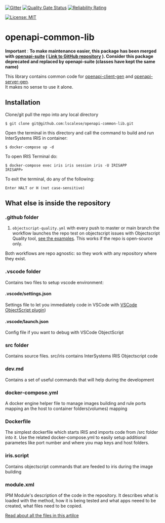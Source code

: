  [![Gitter](https://img.shields.io/badge/Available%20on-Intersystems%20Open%20Exchange-00b2a9.svg)](https://openexchange.intersystems.com/package/openapi-common-lib)
 [![Quality Gate Status](https://community.objectscriptquality.com/api/project_badges/measure?project=intersystems_iris_community%2Fintersystems-iris-dev-template&metric=alert_status)](https://community.objectscriptquality.com/dashboard?id=intersystems_iris_community%2Fopenapi-common-lib)
 [![Reliability Rating](https://community.objectscriptquality.com/api/project_badges/measure?project=intersystems_iris_community%2Fintersystems-iris-dev-template&metric=reliability_rating)](https://community.objectscriptquality.com/dashboard?id=intersystems_iris_community%2Fopenapi-common-lib)

[![License: MIT](https://img.shields.io/badge/License-MIT-blue.svg?style=flat&logo=AdGuard)](LICENSE)

# openapi-common-lib

**Important** : **To make maintenance easier, this package has been merged with  [openapi-suite](https://openexchange.intersystems.com/package/OpenAPI-Suite) ( [Link to GitHub repository](https://github.com/lscalese/openapi-suite) ).  Consider this package deprecated and replaced by openapi-suite (classes have kept the same name)**

This library contains common code for [openapi-client-gen](https://github.com/lscalese/OpenAPI-Client-Gen) and [openapi-server-gen](https://github.com/lscalese/openapi-server-gen).  
It makes no sense to use it alone.  


## Installation 

Clone/git pull the repo into any local directory

```
$ git clone git@github.com:lscalese/openapi-common-lib.git
```

Open the terminal in this directory and call the command to build and run InterSystems IRIS in container:

```
$ docker-compose up -d
```

To open IRIS Terminal do:

```
$ docker-compose exec iris iris session iris -U IRISAPP
IRISAPP>
```

To exit the terminal, do any of the following:

```
Enter HALT or H (not case-sensitive)
```

## What else is inside the repository

### .github folder

1. `objectscript-quality.yml`
    with every push to master or main branch the workflow launches the repo test on objectscript issues with Objectscript Quality tool, [see the examples](https://community.objectscriptquality.com/projects?sort=-analysis_date). This works if the repo is open-source only.

Both workflows are repo agnostic: so they work with any repository where they exist.

### .vscode folder
Contains two files to setup vscode environment:

#### .vscode/settings.json

Settings file to let you immediately code in VSCode with [VSCode ObjectScript plugin](https://marketplace.visualstudio.com/items?itemName=daimor.vscode-objectscript))

#### .vscode/launch.json

Config file if you want to debug with VSCode ObjectScript

### src folder

Contains source files.
src/iris contains InterSystems IRIS Objectscript code

### dev.md

Contains a set of useful commands that will help during the development

### docker-compose.yml

A docker engine helper file to manage images building and rule ports mapping an the host to container folders(volumes) mapping

### Dockerfile

The simplest dockerfile which starts IRIS and imports code from /src folder into it.
Use the related docker-compose.yml to easily setup additional parametes like port number and where you map keys and host folders.


### iris.script

Contains objectscript commands that are feeded to iris during the image building

### module.xml

IPM Module's description of the code in the repository.
It describes what is loaded with the method, how it is being tested and what apps neeed to be created, what files need to be copied.

[Read about all the files in this artilce](https://community.intersystems.com/post/dockerfile-and-friends-or-how-run-and-collaborate-objectscript-projects-intersystems-iris)

